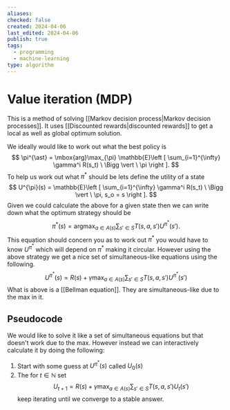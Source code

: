 ```yaml
---
aliases: 
checked: false
created: 2024-04-06
last_edited: 2024-04-06
publish: true
tags:
  - programming
  - machine-learning
type: algorithm
---
```

# Value iteration (MDP)

This is a method of solving [[Markov decision process|Markov decision processes]]. It uses [[Discounted rewards|discounted rewards]] to get a local as well as global optimum solution. 

We ideally would like to work out what the best policy is
$$
\pi^{\ast} = \mbox{arg}\max_{\pi} \mathbb{E}\left [ \sum_{i=1}^{\infty} \gamma^i R(s_t) \ \Bigg \vert \ \pi \right ].
$$
To help us work out what $\pi^{\ast}$ should be lets define the utility of a state
$$
U^{\pi}(s) = \mathbb{E}\left [ \sum_{i=1}^{\infty} \gamma^i R(s_t) \ \Bigg \vert \ \pi, s_o = s \right ].
$$
Given we could calculate the above for a given state then we can write down what the optimum strategy should be
$$
\pi^{\ast}(s) = \mbox{arg}\max_{a \in A(s)} \sum_{s' \in S} T(s,a,s') U^{\pi^{\ast}}(s').
$$
This equation should concern you as to work out $\pi^{\ast}$ you would have to know $U^{\pi^{\ast}}$ which will depend on $\pi^{\ast}$ making it circular. However using the above strategy we get a nice set of simultaneous-like equations using the following.
$$
U^{\pi^{\ast}}(s) = R(s) + \gamma \max_{a \in A(s)} \sum_{s' \in S} T(s,a,s') U^{\pi^{\ast}}(s')
$$
What is above is a [[Bellman equation]]. They are simultaneous-like due to the max in it. 

## Pseudocode

We would like to solve it like a set of simultaneous equations but that doesn't work due to the max. However instead we can interactively calculate it by doing the following:

1. Start with some guess at $U^{\pi^{\ast}}(s)$ called $U_0(s)$
2. The for $t \in \mathbb{N}$ set
$$
U_{t+1} = R(s) + \gamma \max_{a \in A(s)} \sum_{s' \in S} T(s,a,s') U_t(s')
$$
keep iterating until we converge to a stable answer.

